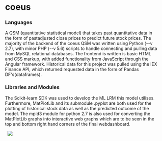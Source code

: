 # coeus

<h3>Languages</h3>
A QSM (quantitative statistical model) that takes past quantitative data in the form of pastadjusted close prices to predict future stock prices. The majority of the backend of the coeus QSM was written using Python (--v 2.7), with minor PHP (--v 5.6) scripts to handle connecting and pulling data from MySQL relational databases. The frontend is written is basic HTML and CSS markup, with added functionality from JavaScript through the Angular framework. Historical data for this project was pulled using the IEX Finance API, which returned requested data in the form of Pandas DF's(dataframes).

<h3>Libraries and Modules</h3>
The Scikit-learn SDK was used to develop the ML LRM this model utilises. Furthermore, MatPlotLib and its submodule .pyplot are both used for the plotting of historical stock data as well as the predicted outcome of the model. The mpld3 module for python 2.7 is also used for converting the MatPlotLib graphs into interactive web graphs which are to be seen in the top and bottom right hand corners of the final webdashboard.

&nbsp; <img src="https://raw.githubusercontent.com/oyvindjr-sigvaldsen/coeus/master/coeus-webdashboard.png">
